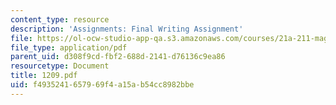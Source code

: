 ```yaml
---
content_type: resource
description: 'Assignments: Final Writing Assignment'
file: https://ol-ocw-studio-app-qa.s3.amazonaws.com/courses/21a-211-magic-witchcraft-and-the-spirit-world-fall-2003/f4935241657969f4a15ab54cc8982bbe_1209.pdf
file_type: application/pdf
parent_uid: d308f9cd-fbf2-688d-2141-d76136c9ea86
resourcetype: Document
title: 1209.pdf
uid: f4935241-6579-69f4-a15a-b54cc8982bbe
---
```

